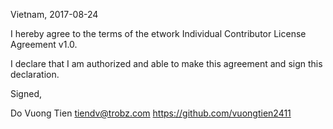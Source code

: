 Vietnam, 2017-08-24

I hereby agree to the terms of the etwork Individual Contributor License
Agreement v1.0.

I declare that I am authorized and able to make this agreement and sign this
declaration.

Signed,

Do Vuong Tien  tiendv@trobz.com https://github.com/vuongtien2411
